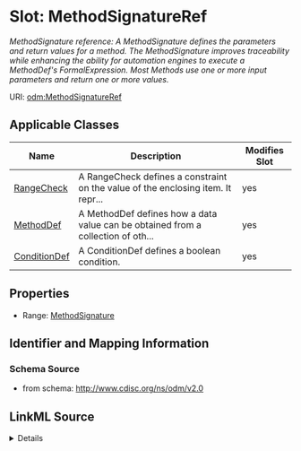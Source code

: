 # Slot: MethodSignatureRef


_MethodSignature reference: A MethodSignature defines the parameters and return values for a method. The MethodSignature improves traceability while enhancing the ability for automation engines to execute a MethodDef's FormalExpression. Most Methods use one or more input parameters and return one or more values._



URI: [odm:MethodSignatureRef](http://www.cdisc.org/ns/odm/v2.0/MethodSignatureRef)



<!-- no inheritance hierarchy -->




## Applicable Classes

| Name | Description | Modifies Slot |
| --- | --- | --- |
[RangeCheck](RangeCheck.md) | A RangeCheck defines a constraint on the value of the enclosing item. It repr... |  yes  |
[MethodDef](MethodDef.md) | A MethodDef defines how a data value can be obtained from a collection of oth... |  yes  |
[ConditionDef](ConditionDef.md) | A ConditionDef defines a boolean condition. |  yes  |







## Properties

* Range: [MethodSignature](MethodSignature.md)





## Identifier and Mapping Information







### Schema Source


* from schema: http://www.cdisc.org/ns/odm/v2.0




## LinkML Source

<details>
```yaml
name: MethodSignatureRef
description: 'MethodSignature reference: A MethodSignature defines the parameters
  and return values for a method. The MethodSignature improves traceability while
  enhancing the ability for automation engines to execute a MethodDef''s FormalExpression.
  Most Methods use one or more input parameters and return one or more values.'
from_schema: http://www.cdisc.org/ns/odm/v2.0
rank: 1000
identifier: false
alias: MethodSignatureRef
domain_of:
- RangeCheck
- MethodDef
- ConditionDef
range: MethodSignature

```
</details>